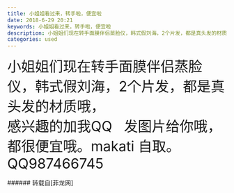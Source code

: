 ```yaml
---
title: 小姐姐看过来，转手啦，便宜啦
date: 2018-6-29 20:21
keywords: 小姐姐看过来，转手啦，便宜啦
description: 小姐姐们现在转手面膜伴侣蒸脸仪，韩式假刘海，2个片发，都是真头发的材质哦，感兴趣的加我QQ   发图片给你哦，都很便宜哦。makati 自取。QQ987466745
categories: used
---
```

<td class="t_f" id="postmessage_1464326">

<font size="6">小姐姐们现在转手面膜伴侣蒸脸仪，韩式假刘海，2个片发，都是真头发的材质哦，</font><br/>
<font size="6">感兴趣的加我QQ   发图片给你哦，都很便宜哦。makati 自取。QQ987466745</font><br/>
</td>
###### 转载自[菲龙网]